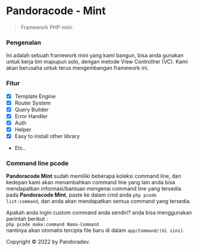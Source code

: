 # Pandoracode - Mint

> Framework PHP mini.

### Pengenalan
Ini adalah sebuah framework mini yang kami bangun, bisa anda gunakan untuk kerja tim mapupun solo,
dengan metode View Controllrer (VC).
Kami akan berusaha untuk terus mengembangan framework ini.

### Fitur
- [x] Template Engine
- [x] Router System
- [x] Query Builder
- [x] Error Handler
- [x] Auth
- [x] Helper
- [x] Easy to install other library
- Etc..

### Command line pcode
**Pandoracode Mint** sudah memiliki beberapa koleksi command line, dan kedepan kami akan menambahkan command line yang lain
anda bisa mendapatkan informasi/bantuan mengenai command line yang tersedia pada **Pandoracode Mint**, paste ke dalam cmd anda
`php pcode list:command`, dan anda akan mendapatkan semua command yang tersedia.

Apakah anda ingin custom command anda sendiri?
anda bisa menggunakan perintah berikut : <br />
`php pcode make:command Nama-Command` <br />nantinya akan otomatis tercipta file baru di dalam `app/Command/(di sini)`.

Copyright © 2022 by Pandoradev.